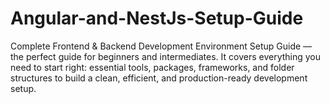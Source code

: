 # Angular-and-NestJs-Setup-Guide
Complete Frontend &amp; Backend Development Environment Setup Guide — the perfect guide for beginners and intermediates. It covers everything you need to start right: essential tools, packages, frameworks, and folder structures to build a clean, efficient, and production-ready development setup.
